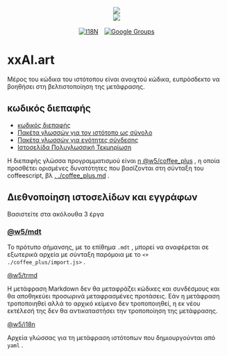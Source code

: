 <p align="center"><a href="https://xxai.art"><img src="https://cdn.jsdelivr.net/gh/xxai-art/doc/logo.svg"/></a><br/><a href="https://xxai.art"><img src="https://cdn.jsdelivr.net/gh/xxai-art/doc/xxai.svg"/></a></p><p align="center"><a href="https://github.com/xxai-art/doc#readme"><img alt="I18N" src="https://cdn.jsdelivr.net/gh/wactax/img/t.svg"/></a>　<a href="https://groups.google.com/u/0/g/xxai-art"><img alt="Google Groups" src="https://cdn.jsdelivr.net/gh/wactax/img/g-groups.svg"/></a></p>

# xxAI.art

Μέρος του κώδικα του ιστότοπου είναι ανοιχτού κώδικα, ευπρόσδεκτο να βοηθήσει στη βελτιστοποίηση της μετάφρασης.

## κωδικός διεπαφής

* [κωδικός διεπαφής](https://github.com/xxai-art/web)
* [Πακέτα γλωσσών για τον ιστότοπο ως σύνολο](https://github.com/xxai-art/web/tree/main/i18n)
* [Πακέτα γλωσσών για ενότητες σύνδεσης](https://github.com/wacpkg/user/tree/main/ui.i18n)
* [Ιστοσελίδα Πολυγλωσσική Τεκμηρίωση](https://github.com/xxai-doc)

Η διεπαφής γλώσσα προγραμματισμού είναι [η @w5/coffee_plus](http://npmjs.com/@w5/coffee_plus) , η οποία προσθέτει ορισμένες δυνατότητες που βασίζονται στη σύνταξη του coffeescript, βλ [. ./coffee_plus.md](./coffee_plus.md) .

## Διεθνοποίηση ιστοσελίδων και εγγράφων

Βασιστείτε στα ακόλουθα 3 έργα

### [@w5/mdt](https://www.npmjs.com/package/@w5/mdt)

Το πρότυπο σήμανσης, με το επίθημα `.mdt` , μπορεί να αναφέρεται σε εξωτερικά αρχεία με σύνταξη παρόμοια με το `<+ ./coffee_plus/import.js>` .

[@w5/trmd](https://www.npmjs.com/package/@w5/trmd)

Η μετάφραση Markdown δεν θα μεταφράζει κώδικες και συνδέσμους και θα αποθηκεύει προσωρινά μεταφρασμένες προτάσεις. Εάν η μετάφραση τροποποιηθεί αλλά το αρχικό κείμενο δεν τροποποιηθεί, η εκ νέου εκτέλεσή της δεν θα αντικαταστήσει την τροποποίηση της μετάφρασης.

[@w5/i18n](https://www.npmjs.com/package/@w5/i18n)

Αρχεία γλώσσας για τη μετάφραση ιστότοπων που δημιουργούνται από `yaml` .
